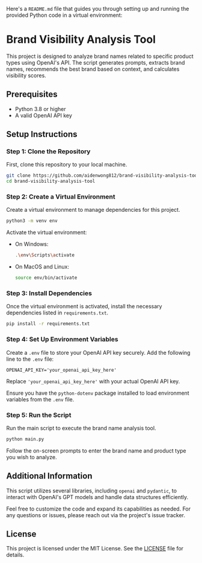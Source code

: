 Here's a `README.md` file that guides you through setting up and running the provided Python code in a virtual environment:

# Brand Visibility Analysis Tool

This project is designed to analyze brand names related to specific product types using OpenAI's API. The script generates prompts, extracts brand names, recommends the best brand based on context, and calculates visibility scores.

## Prerequisites

- Python 3.8 or higher
- A valid OpenAI API key

## Setup Instructions

### Step 1: Clone the Repository

First, clone this repository to your local machine.

```bash
git clone https://github.com/aidenwong812/brand-visibility-analysis-tool.git
cd brand-visibility-analysis-tool
```

### Step 2: Create a Virtual Environment

Create a virtual environment to manage dependencies for this project.

```bash
python3 -m venv env
```

Activate the virtual environment:

- On Windows:

  ```bash
  .\env\Scripts\activate
  ```

- On MacOS and Linux:

  ```bash
  source env/bin/activate
  ```

### Step 3: Install Dependencies

Once the virtual environment is activated, install the necessary dependencies listed in `requirements.txt`.

```bash
pip install -r requirements.txt
```

### Step 4: Set Up Environment Variables

Create a `.env` file to store your OpenAI API key securely. Add the following line to the `.env` file:

```plaintext
OPENAI_API_KEY='your_openai_api_key_here'
```

Replace `'your_openai_api_key_here'` with your actual OpenAI API key.

Ensure you have the `python-dotenv` package installed to load environment variables from the `.env` file.

### Step 5: Run the Script

Run the main script to execute the brand name analysis tool.

```bash
python main.py
```

Follow the on-screen prompts to enter the brand name and product type you wish to analyze.

## Additional Information

This script utilizes several libraries, including `openai` and `pydantic`, to interact with OpenAI's GPT models and handle data structures efficiently.

Feel free to customize the code and expand its capabilities as needed. For any questions or issues, please reach out via the project's issue tracker.

## License

This project is licensed under the MIT License. See the [LICENSE](LICENSE) file for details.
```
